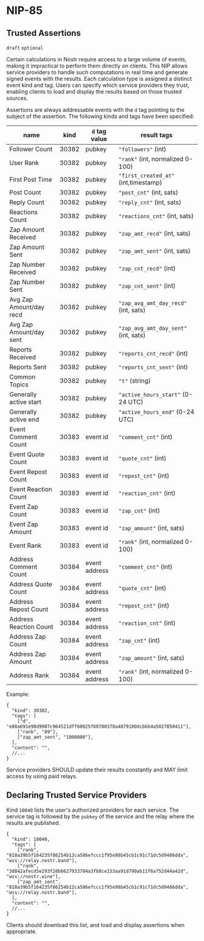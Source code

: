 NIP-85
======

Trusted Assertions
------------------

`draft` `optional`

Certain calculations in Nostr require access to a large volume of events, making it impractical to perform them directly on clients. This NIP allows service providers to handle such computations in real time and generate signed events with the results. Each calculation type is assigned a distinct event kind and tag. Users can specify which service providers they trust, enabling clients to load and display the results based on those trusted sources.

Assertions are always addressable events with the `d` tag pointing to the subject of the assertion. The following kinds and tags have been specified:

| name                    | kind  | `d` tag value | result tags                         | 
| ----------------------- | ----- | ------------- | ----------------------------------- |
| Follower Count          | 30382 | pubkey        | `"followers"` (int)                 | 
| User Rank               | 30382 | pubkey        | `"rank"` (int, normalized 0-100)    | 
| First Post Time         | 30382 | pubkey        | `"first_created_at"` (int,timestamp)| 
| Post Count              | 30382 | pubkey        | `"post_cnt"` (int, sats)            | 
| Reply Count             | 30382 | pubkey        | `"reply_cnt"` (int, sats)           | 
| Reactions Count         | 30382 | pubkey        | `"reactions_cnt"` (int, sats)       | 
| Zap Amount Received     | 30382 | pubkey        | `"zap_amt_recd"` (int, sats)        | 
| Zap Amount Sent         | 30382 | pubkey        | `"zap_amt_sent"` (int, sats)        | 
| Zap Number Received     | 30382 | pubkey        | `"zap_cnt_recd"` (int)              | 
| Zap Number Sent         | 30382 | pubkey        | `"zap_cnt_sent"` (int)              |
| Avg Zap Amount/day recd | 30382 | pubkey        | `"zap_avg_amt_day_recd"` (int, sats)| 
| Avg Zap Amount/day sent | 30382 | pubkey        | `"zap_avg_amt_day_sent"` (int, sats)| 
| Reports Received        | 30382 | pubkey        | `"reports_cnt_recd"` (int)          | 
| Reports Sent            | 30382 | pubkey        | `"reports_cnt_sent"` (int)          |
| Common Topics           | 30382 | pubkey        | `"t"` (string)                      |
| Generally active start  | 30382 | pubkey        | `"active_hours_start"` (0-24 UTC)   |
| Generally active end    | 30382 | pubkey        | `"active_hours_end"` (0-24 UTC)     |
| Event Comment Count     | 30383 | event id      | `"comment_cnt"` (int)               |
| Event Quote Count       | 30383 | event id      | `"quote_cnt"` (int)                 |
| Event Repost Count      | 30383 | event id      | `"repost_cnt"` (int)                |
| Event Reaction Count    | 30383 | event id      | `"reaction_cnt"` (int)              |
| Event Zap Count         | 30383 | event id      | `"zap_cnt"` (int)                   |     
| Event Zap Amount        | 30383 | event id      | `"zap_amount"` (int, sats)          |
| Event Rank              | 30383 | event id      | `"rank"` (int, normalized 0-100)    | 
| Address Comment Count   | 30384 | event address | `"comment_cnt"` (int)               |
| Address Quote Count     | 30384 | event address | `"quote_cnt"` (int)                 |
| Address Repost Count    | 30384 | event address | `"repost_cnt"` (int)                |
| Address Reaction Count  | 30384 | event address | `"reaction_cnt"` (int)              |
| Address Zap Count       | 30384 | event address | `"zap_cnt"` (int)                   |     
| Address Zap Amount      | 30384 | event address | `"zap_amount"` (int, sats)          |
| Address Rank            | 30384 | event address | `"rank"` (int, normalized 0-100)    | 

Example: 

```jsonc
{
  "kind": 30382,
  "tags": [
    ["d", "e88a691e98d9987c964521dff60025f60700378a4879180dcbbb4a5027850411"],
    ["rank", "89"],
    ["zap_amt_sent", "1000000"],
  ],
  "content": "",
  //...
}
```

Service providers SHOULD update their results constantly and MAY limit access by using paid relays.

## Declaring Trusted Service Providers

Kind `10040` lists the user's authorized providers for each service. The service tag is followed by the `pubkey` of the service and the relay where the results are published.

```jsonc
{
  "kind": 10040,
  "tags": [
    ["rank", "818a39b5f164235f86254b12ca586efccc1f95e98b45cb1c91c71dc5d9486dda", "wss://relay.nostr.band"],
    ["rank", "3d842afecd5e293f28b6627933704a3fb8ce153aa91d790ab11f6a752d44a42d", "wss://nostr.wine"],
    ["zap_amt_sent", "818a39b5f164235f86254b12ca586efccc1f95e98b45cb1c91c71dc5d9486dda", "wss://relay.nostr.band"],
  ],
  "content": "",
  //...
}
```

Clients should download this list, and load and display assertions when appropriate. 

